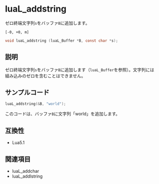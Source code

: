# luaL_addstring

ゼロ終端文字列`s`をバッファ`B`に追加します。

`[-0, +0, m]`

```c
void luaL_addstring (luaL_Buffer *B, const char *s);
```

## 説明

ゼロ終端文字列`s`をバッファ`B`に追加します（`luaL_Buffer`を参照）。文字列には組み込みのゼロを含むことはできません。

## サンプルコード

```c
luaL_addstring(&B, "world");
```

このコードは、バッファ`B`に文字列「world」を追加します。

## 互換性

- Lua5.1

## 関連項目

- luaL_addchar
- luaL_addlstring